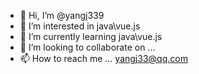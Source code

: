 - 👋 Hi, I’m @yangj339
- 👀 I’m interested in java\vue.js
- 🌱 I’m currently learning java\vue.js
- 💞️ I’m looking to collaborate on ...
- 📫 How to reach me ... yangj33@qq.com

<!---
yangj339/yangj339 is a ✨ special ✨ repository because its `README.md` (this file) appears on your GitHub profile.
You can click the Preview link to take a look at your changes.
--->
